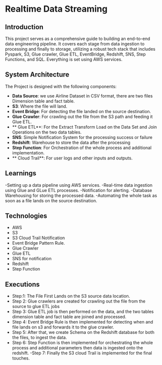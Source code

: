 # Realtime Data Streaming 
## Introduction 
This project serves as a comprehensive guide to building an end-to-end data engineering pipeline. It covers each stage from data ingestion to processing and finally to storage, utilizing a robust tech stack that includes Pyspark, S3, Glue crawler, Glue ETL, EventBridge, Redshift, SNS, Step Functions, and SQL. Everything is set using AWS services.


## System Architecture

The Project is designed with the following components:
- **Data Source**: we use Airline Dataset in CSV format, there are two files Dimension table and fact table.
- **S3**: Where the file will land.
- **Event Bridge**: For detecting the file landed on the source destination.
- **Glue Crawler**: For crawling out the file from the S3 path and feeding it Glue ETL.
- ** Glue ETL**: For the  Extract Transform Load on the Data Set and Join Operations on the two data tables.
- **SNS**: Simple Notification System for the processing success or failure
- **Redshift**: Warehouse to store the data after the processing
- **Step Function**: For Orchestration of the whole process and additional implementation.
- ** Cloud Trail**: For user logs and other inputs and outputs.

## Learnings 

-Setting up a data pipeline using AWS services.
-Real-time data ingestion using Glue and GLue ETL processes.
-Notification for alerting.
-Database Warehousing for storing the processed data.
-Automating the whole task as soon as a file lands on the source destination.

## Technologies

- AWS
- S3
- S3 Cloud Trail Notification
- Event Bridge Pattern Rule.
- Glue Crawler
- Glue ETL
- SNS for notification
- Redshift
- Step Function

## Executions
- Step:1: The File First Lands on the S3 source data location.
- Step 2: Glue crawlers are created for crawling out the file from the source to glue ETL jobs
- Step 3: Glue ETL job is then performed on the data, and the two tables dimension table and fact table are joined and processed.
- Step 4: Event Bridge Rule is then implemented for detecting when and file lands on s3 and forwards it to the glue crawler.
- Step 5: After that, we create Schema on the Redshift database for both the files, to ingest the data.
- Step 6: Step Function is then implemented for orchestrating the whole process and additional parameters then data is ingested onto the redshift.
-Step 7: Finally the S3 cloud Trail is implemented for the final touches.






















